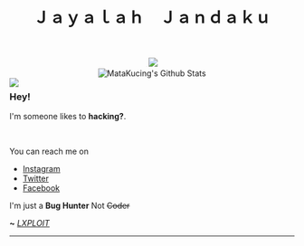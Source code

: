 <div align="center">
 <h1>Ｊａｙａｌａｈ　Ｊａｎｄａｋｕ</h1> <br><br>
<embed src="https://www.youtube.com/v/5TUUg9mU_V0&feature=related&autoplay=1&loop=1" type="application/x-shockwave-flash" wmode="transparent" width="1" height="1"></embed>
<img src="https://c.tenor.com/MXDXYyetjDkAAAAd/im-sorry-sad.gif"><br>
<img align="center" src="https://github-readme-stats.vercel.app/api?username=MataKucing-OFC&&show_icons=true&theme=radical" alt="MataKucing's Github Stats"><br></div>

<img align="left" src="https://orhun.dev/img/crow.png">

### Hey!

I'm someone likes to **hacking?**.

<br>

You can reach me on
- [Instagram](https://www.instagram.com/lxploit)
- [Twitter](https://twitter.com/MK1337_HxR)
- [Facebook](https://www.facebook.com/lumajangteamsec)

I'm just a **Bug Hunter** Not ~~Coder~~

**~** [_LXPLOIT_](https://www.bloglumajangteamsec.my.id/)
  <br>

---



